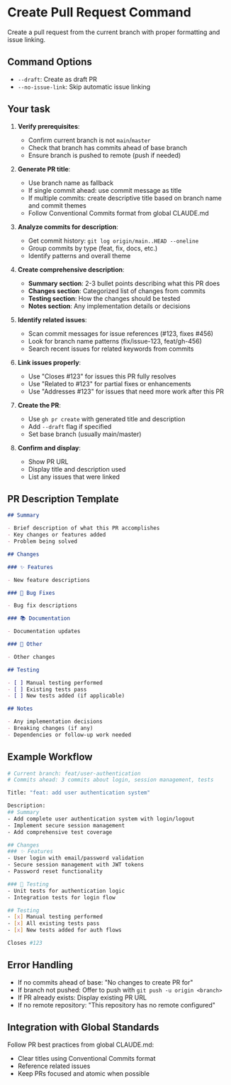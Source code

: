 # Create Pull Request Command

Create a pull request from the current branch with proper formatting and issue linking.

## Command Options

- `--draft`: Create as draft PR
- `--no-issue-link`: Skip automatic issue linking

## Your task

1. **Verify prerequisites**:
   - Confirm current branch is not `main`/`master`
   - Check that branch has commits ahead of base branch
   - Ensure branch is pushed to remote (push if needed)

2. **Generate PR title**:
   - Use branch name as fallback
   - If single commit ahead: use commit message as title
   - If multiple commits: create descriptive title based on branch name and commit themes
   - Follow Conventional Commits format from global CLAUDE.md

3. **Analyze commits for description**:
   - Get commit history: `git log origin/main..HEAD --oneline`
   - Group commits by type (feat, fix, docs, etc.)
   - Identify patterns and overall theme

4. **Create comprehensive description**:
   - **Summary section**: 2-3 bullet points describing what this PR does
   - **Changes section**: Categorized list of changes from commits
   - **Testing section**: How the changes should be tested
   - **Notes section**: Any implementation details or decisions

5. **Identify related issues**:
   - Scan commit messages for issue references (#123, fixes #456)
   - Look for branch name patterns (fix/issue-123, feat/gh-456)
   - Search recent issues for related keywords from commits

6. **Link issues properly**:
   - Use "Closes #123" for issues this PR fully resolves
   - Use "Related to #123" for partial fixes or enhancements
   - Use "Addresses #123" for issues that need more work after this PR

7. **Create the PR**:
   - Use `gh pr create` with generated title and description
   - Add `--draft` flag if specified
   - Set base branch (usually main/master)

8. **Confirm and display**:
   - Show PR URL
   - Display title and description used
   - List any issues that were linked

## PR Description Template

```markdown
## Summary

- Brief description of what this PR accomplishes
- Key changes or features added
- Problem being solved

## Changes

### ✨ Features

- New feature descriptions

### 🐛 Bug Fixes

- Bug fix descriptions

### 📚 Documentation

- Documentation updates

### 🔧 Other

- Other changes

## Testing

- [ ] Manual testing performed
- [ ] Existing tests pass
- [ ] New tests added (if applicable)

## Notes

- Any implementation decisions
- Breaking changes (if any)
- Dependencies or follow-up work needed
```

## Example Workflow

```bash
# Current branch: feat/user-authentication
# Commits ahead: 3 commits about login, session management, tests

Title: "feat: add user authentication system"

Description:
## Summary
- Add complete user authentication system with login/logout
- Implement secure session management
- Add comprehensive test coverage

## Changes
### ✨ Features
- User login with email/password validation
- Secure session management with JWT tokens
- Password reset functionality

### 🧪 Testing
- Unit tests for authentication logic
- Integration tests for login flow

## Testing
- [x] Manual testing performed
- [x] All existing tests pass
- [x] New tests added for auth flows

Closes #123
```

## Error Handling

- If no commits ahead of base: "No changes to create PR for"
- If branch not pushed: Offer to push with `git push -u origin <branch>`
- If PR already exists: Display existing PR URL
- If no remote repository: "This repository has no remote configured"

## Integration with Global Standards

Follow PR best practices from global CLAUDE.md:

- Clear titles using Conventional Commits format
- Reference related issues
- Keep PRs focused and atomic when possible
